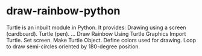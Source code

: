 # draw-rainbow-python
Turtle is an inbuilt module in Python. It provides: Drawing using a screen (cardboard). Turtle (pen). ... Draw Rainbow Using Turtle Graphics Import Turtle. Set screen. Make Turtle Object. Define colors used for drawing. Loop to draw semi-circles oriented by 180-degree position.
